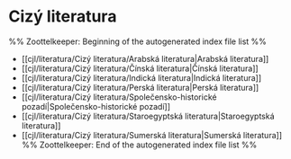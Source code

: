 # Cizý literatura
%% Zoottelkeeper: Beginning of the autogenerated index file list  %%
-  [[cjl/literatura/Cizý literatura/Arabská literatura|Arabská literatura]]
-  [[cjl/literatura/Cizý literatura/Čínská literatura|Čínská literatura]]
-  [[cjl/literatura/Cizý literatura/Indická literatura|Indická literatura]]
-  [[cjl/literatura/Cizý literatura/Perská literatura|Perská literatura]]
-  [[cjl/literatura/Cizý literatura/Společensko-historické pozadí|Společensko-historické pozadí]]
-  [[cjl/literatura/Cizý literatura/Staroegyptská literatura|Staroegyptská literatura]]
-  [[cjl/literatura/Cizý literatura/Sumerská literatura|Sumerská literatura]]
%% Zoottelkeeper: End of the autogenerated index file list  %%
